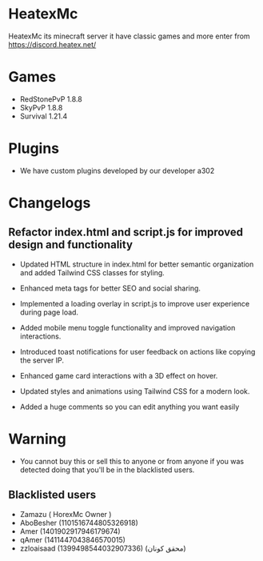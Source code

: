 # HeatexMc
HeatexMc its minecraft server it have classic games and more enter from https://discord.heatex.net/

# Games
- RedStonePvP 1.8.8
- SkyPvP 1.8.8
- Survival 1.21.4
# Plugins
- We have custom plugins developed by our developer a302
# Changelogs
## Refactor index.html and script.js for improved design and functionality
- Updated HTML structure in index.html for better semantic organization and added Tailwind CSS classes for styling.
- Enhanced meta tags for better SEO and social sharing.
- Implemented a loading overlay in script.js to improve user experience during page load.
- Added mobile menu toggle functionality and improved navigation interactions.
- Introduced toast notifications for user feedback on actions like copying the server IP.
- Enhanced game card interactions with a 3D effect on hover.
- Updated styles and animations using Tailwind CSS for a modern look.

- Added a huge comments so you can edit anything you want easily

# Warning 
- You cannot buy this or sell this to anyone or from anyone if you was detected doing that you'll be in the blacklisted users.


## Blacklisted users
- Zamazu ( HorexMc Owner )
- AboBesher (1101516744805326918)
- Amer (1401902917946179674)
- qAmer (1411447043846570015)
- zzloaisaad (1399498544032907336) (محقق كونان)
